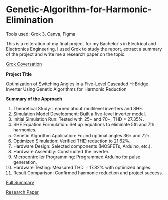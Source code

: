 # Genetic-Algorithm-for-Harmonic-Elimination

Tools used: Grok 3, Canva, Figma

This is a reiteration of my final project for my Bachelor's in Electrical and Electronics Engineering. I used Grok to study the report, extract a summary of the project and write me a research paper on the topic.

[Grok Coversation](https://grok.com/share/c2hhcmQtMg%3D%3D_c8403479-6fd9-41c8-a412-874ab81293d1)

**Project Title**

Optimization of Switching Angles in a Five-Level Cascaded H-Bridge Inverter Using Genetic Algorithms for Harmonic Reduction

**Summary of the Approach**

1. Theoretical Study: Learned about multilevel inverters and SHE.
2. Simulation Model Development: Built a five-level inverter model.
3. Initial Simulation Run: Tested with 25∘ and 70∘, THD = 27.35%.
4. SHE Equation Formulation: Set up equations to eliminate 5th and 7th harmonics.
5. Genetic Algorithm Application: Found optimal angles 36∘ and 72∘.
6. Optimized Simulation: Verified THD reduction to 21.62%.
7. Hardware Design: Selected components (MOSFETs, Arduino, etc.).
8. Hardware Assembly: Constructed the inverter.
9. Microcontroller Programming: Programmed Arduino for pulse generation.
10. Hardware Testing: Measured THD = 17.82% with optimized angles.
11. Result Comparison: Confirmed harmonic reduction and project success.

[Full Summary](https://github.com/babin8/Genetic-Algorithm-for-Harmonic-Elimination/blob/main/Project_Summary.pdf)

[Research Paper](https://github.com/babin8/Genetic-Algorithm-for-Harmonic-Elimination/blob/main/Research_paper.pdf)

